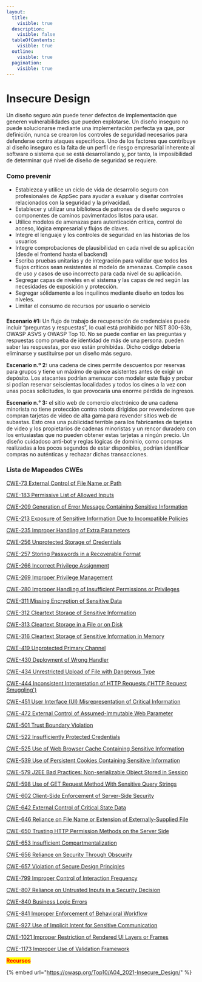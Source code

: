 ```yaml
---
layout:
  title:
    visible: true
  description:
    visible: false
  tableOfContents:
    visible: true
  outline:
    visible: true
  pagination:
    visible: true
---
```


# Insecure Design

Un diseño seguro aún puede tener defectos de implementación que generen vulnerabilidades que pueden explotarse. Un diseño inseguro no puede solucionarse mediante una implementación perfecta ya que, por definición, nunca se crearon los controles de seguridad necesarios para defenderse contra ataques específicos. Uno de los factores que contribuye al diseño inseguro es la falta de un perfil de riesgo empresarial inherente al software o sistema que se está desarrollando y, por tanto, la imposibilidad de determinar qué nivel de diseño de seguridad se requiere.

### Como prevenir <a href="#how-to-prevent" id="how-to-prevent"></a>

* Establezca y utilice un ciclo de vida de desarrollo seguro con profesionales de AppSec para ayudar a evaluar y diseñar controles relacionados con la seguridad y la privacidad.
* Establecer y utilizar una biblioteca de patrones de diseño seguros o componentes de caminos pavimentados listos para usar.
* Utilice modelos de amenazas para autenticación crítica, control de acceso, lógica empresarial y flujos de claves.
* Integre el lenguaje y los controles de seguridad en las historias de los usuarios
* Integre comprobaciones de plausibilidad en cada nivel de su aplicación (desde el frontend hasta el backend)
* Escriba pruebas unitarias y de integración para validar que todos los flujos críticos sean resistentes al modelo de amenazas. Compile casos de uso _y_ casos de uso incorrecto para cada nivel de su aplicación.
* Segregar capas de niveles en el sistema y las capas de red según las necesidades de exposición y protección.
* Segregar sólidamente a los inquilinos mediante diseño en todos los niveles.
* Limitar el consumo de recursos por usuario o servicio

### &#x20;<a href="#example-attack-scenarios" id="example-attack-scenarios"></a>

**Escenario #1:** Un flujo de trabajo de recuperación de credenciales puede incluir “preguntas y respuestas”, lo cual está prohibido por NIST 800-63b, OWASP ASVS y OWASP Top 10. No se puede confiar en las preguntas y respuestas como prueba de identidad de más de una persona. pueden saber las respuestas, por eso están prohibidas. Dicho código debería eliminarse y sustituirse por un diseño más seguro.

**Escenario n.º 2:** una cadena de cines permite descuentos por reservas para grupos y tiene un máximo de quince asistentes antes de exigir un depósito. Los atacantes podrían amenazar con modelar este flujo y probar si podían reservar seiscientas localidades y todos los cines a la vez con unas pocas solicitudes, lo que provocaría una enorme pérdida de ingresos.

**Escenario n.° 3:** el sitio web de comercio electrónico de una cadena minorista no tiene protección contra robots dirigidos por revendedores que compran tarjetas de video de alta gama para revender sitios web de subastas. Esto crea una publicidad terrible para los fabricantes de tarjetas de video y los propietarios de cadenas minoristas y un rencor duradero con los entusiastas que no pueden obtener estas tarjetas a ningún precio. Un diseño cuidadoso anti-bot y reglas lógicas de dominio, como compras realizadas a los pocos segundos de estar disponibles, podrían identificar compras no auténticas y rechazar dichas transacciones.

### Lista de Mapeados CWEs

[CWE-73 External Control of File Name or Path](https://cwe.mitre.org/data/definitions/73.html)

[CWE-183 Permissive List of Allowed Inputs](https://cwe.mitre.org/data/definitions/183.html)

[CWE-209 Generation of Error Message Containing Sensitive Information](https://cwe.mitre.org/data/definitions/209.html)

[CWE-213 Exposure of Sensitive Information Due to Incompatible Policies](https://cwe.mitre.org/data/definitions/213.html)

[CWE-235 Improper Handling of Extra Parameters](https://cwe.mitre.org/data/definitions/235.html)

[CWE-256 Unprotected Storage of Credentials](https://cwe.mitre.org/data/definitions/256.html)

[CWE-257 Storing Passwords in a Recoverable Format](https://cwe.mitre.org/data/definitions/257.html)

[CWE-266 Incorrect Privilege Assignment](https://cwe.mitre.org/data/definitions/266.html)

[CWE-269 Improper Privilege Management](https://cwe.mitre.org/data/definitions/269.html)

[CWE-280 Improper Handling of Insufficient Permissions or Privileges](https://cwe.mitre.org/data/definitions/280.html)

[CWE-311 Missing Encryption of Sensitive Data](https://cwe.mitre.org/data/definitions/311.html)

[CWE-312 Cleartext Storage of Sensitive Information](https://cwe.mitre.org/data/definitions/312.html)

[CWE-313 Cleartext Storage in a File or on Disk](https://cwe.mitre.org/data/definitions/313.html)

[CWE-316 Cleartext Storage of Sensitive Information in Memory](https://cwe.mitre.org/data/definitions/316.html)

[CWE-419 Unprotected Primary Channel](https://cwe.mitre.org/data/definitions/419.html)

[CWE-430 Deployment of Wrong Handler](https://cwe.mitre.org/data/definitions/430.html)

[CWE-434 Unrestricted Upload of File with Dangerous Type](https://cwe.mitre.org/data/definitions/434.html)

[CWE-444 Inconsistent Interpretation of HTTP Requests ('HTTP Request Smuggling')](https://cwe.mitre.org/data/definitions/444.html)

[CWE-451 User Interface (UI) Misrepresentation of Critical Information](https://cwe.mitre.org/data/definitions/451.html)

[CWE-472 External Control of Assumed-Immutable Web Parameter](https://cwe.mitre.org/data/definitions/472.html)

[CWE-501 Trust Boundary Violation](https://cwe.mitre.org/data/definitions/501.html)

[CWE-522 Insufficiently Protected Credentials](https://cwe.mitre.org/data/definitions/522.html)

[CWE-525 Use of Web Browser Cache Containing Sensitive Information](https://cwe.mitre.org/data/definitions/525.html)

[CWE-539 Use of Persistent Cookies Containing Sensitive Information](https://cwe.mitre.org/data/definitions/539.html)

[CWE-579 J2EE Bad Practices: Non-serializable Object Stored in Session](https://cwe.mitre.org/data/definitions/579.html)

[CWE-598 Use of GET Request Method With Sensitive Query Strings](https://cwe.mitre.org/data/definitions/598.html)

[CWE-602 Client-Side Enforcement of Server-Side Security](https://cwe.mitre.org/data/definitions/602.html)

[CWE-642 External Control of Critical State Data](https://cwe.mitre.org/data/definitions/642.html)

[CWE-646 Reliance on File Name or Extension of Externally-Supplied File](https://cwe.mitre.org/data/definitions/646.html)

[CWE-650 Trusting HTTP Permission Methods on the Server Side](https://cwe.mitre.org/data/definitions/650.html)

[CWE-653 Insufficient Compartmentalization](https://cwe.mitre.org/data/definitions/653.html)

[CWE-656 Reliance on Security Through Obscurity](https://cwe.mitre.org/data/definitions/656.html)

[CWE-657 Violation of Secure Design Principles](https://cwe.mitre.org/data/definitions/657.html)

[CWE-799 Improper Control of Interaction Frequency](https://cwe.mitre.org/data/definitions/799.html)

[CWE-807 Reliance on Untrusted Inputs in a Security Decision](https://cwe.mitre.org/data/definitions/807.html)

[CWE-840 Business Logic Errors](https://cwe.mitre.org/data/definitions/840.html)

[CWE-841 Improper Enforcement of Behavioral Workflow](https://cwe.mitre.org/data/definitions/841.html)

[CWE-927 Use of Implicit Intent for Sensitive Communication](https://cwe.mitre.org/data/definitions/927.html)

[CWE-1021 Improper Restriction of Rendered UI Layers or Frames](https://cwe.mitre.org/data/definitions/1021.html)

[CWE-1173 Improper Use of Validation Framework](https://cwe.mitre.org/data/definitions/1173.html)

<mark style="color:red;">**Recursos**</mark>

{% embed url="https://owasp.org/Top10/A04_2021-Insecure_Design/" %}
